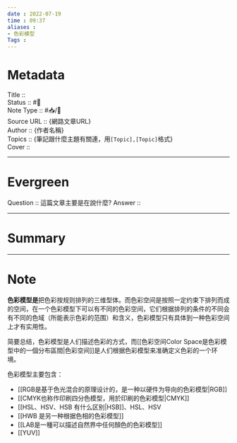 ```yaml
---
date : 2022-07-19
time : 09:37
aliases : 
- 色彩模型
Tags : 
---
```

# Metadata
Title :: <br>
Status :: #🌱 <br>
Note Type :: #📥/📰<br>
Source URL :: {網路文章URL}<br>
Author :: {作者名稱}<br>
Topics :: {筆記跟什麼主題有關連，用`[Topic],[Topic]`格式}<br>
Cover ::

---
# Evergreen
Question :: 這篇文章主要是在說什麼?
Answer ::

---

# Summary
---

# Note

**色彩模型是**把色彩按规则排列的三维型体。而色彩空间是按照一定约束下排列而成的空间，在一个色彩模型下可以有不同的色彩空间，它们根据排列的条件的不同会有不同的色域（所能表示色彩的范围）和含义，色彩模型只有具体到一种色彩空间上才有实用性。

简要总结，色彩模型是人们描述色彩的方式，而[[色彩空间Color Space是色彩模型中的一個分布區間|色彩空间]]是人们根据色彩模型来准确定义色彩的一个环境。

色彩模型主要包含：
- [[RGB是基于色光混合的原理设计的，是一种以硬件为导向的色彩模型|RGB]]
- [[CMYK也称作印刷四分色模型，用於印刷的色彩模型|CMYK]]
- [[HSL、HSV、HSB 有什么区别|HSB]]、HSL、HSV
- [[HWB 是另一种根据色相的色彩模型]]
- [[LAB是一種可以描述自然界中任何顏色的色彩模型]]
- [[YUV]]